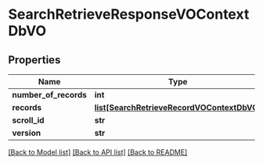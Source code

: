 # SearchRetrieveResponseVOContextDbVO

## Properties
Name | Type | Description | Notes
------------ | ------------- | ------------- | -------------
**number_of_records** | **int** |  | [optional] 
**records** | [**list[SearchRetrieveRecordVOContextDbVO]**](SearchRetrieveRecordVOContextDbVO.md) |  | [optional] 
**scroll_id** | **str** |  | [optional] 
**version** | **str** |  | [optional] 

[[Back to Model list]](../README.md#documentation-for-models) [[Back to API list]](../README.md#documentation-for-api-endpoints) [[Back to README]](../README.md)


